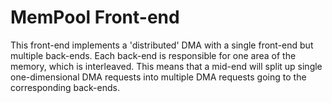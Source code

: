 # MemPool Front-end

This front-end implements a 'distributed' DMA with a single front-end but multiple back-ends. Each back-end is responsible for one area of the memory, which is interleaved. This means that a mid-end will split up single one-dimensional DMA requests into multiple DMA requests going to the corresponding back-ends.
